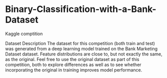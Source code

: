 # Binary-Classification-with-a-Bank-Dataset
Kaggle comptition

Dataset Description
The dataset for this competition (both train and test) was generated from a deep learning model trained on the Bank Marketing Dataset dataset. Feature distributions are close to, but not exactly the same, as the original. Feel free to use the original dataset as part of this competition, both to explore differences as well as to see whether incorporating the original in training improves model performance.
